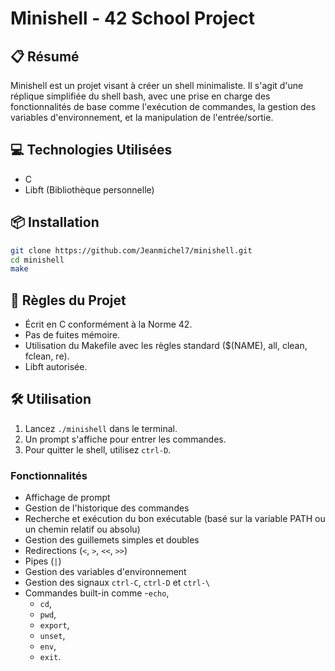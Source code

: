 # Minishell - 42 School Project

## 📋 Résumé

Minishell est un projet visant à créer un shell minimaliste. Il s'agit d'une réplique simplifiée du shell bash, avec une prise en charge des fonctionnalités de base comme l'exécution de commandes, la gestion des variables d'environnement, et la manipulation de l'entrée/sortie.

## 💻 Technologies Utilisées

- C
- Libft (Bibliothèque personnelle)

## 📦 Installation

```bash
git clone https://github.com/Jeanmichel7/minishell.git
cd minishell
make
```

## 📜 Règles du Projet

- Écrit en C conformément à la Norme 42.
- Pas de fuites mémoire.
- Utilisation du Makefile avec les règles standard (\$(NAME), all, clean, fclean, re).
- Libft autorisée.

## 🛠️ Utilisation

1. Lancez `./minishell` dans le terminal.
2. Un prompt s'affiche pour entrer les commandes.
3. Pour quitter le shell, utilisez `ctrl-D`.

### Fonctionnalités

- Affichage de prompt
- Gestion de l'historique des commandes
- Recherche et exécution du bon exécutable (basé sur la variable PATH ou un chemin relatif ou absolu)
- Gestion des guillemets simples et doubles
- Redirections (`<`, `>`, `<<`, `>>`)
- Pipes (`|`)
- Gestion des variables d'environnement
- Gestion des signaux `ctrl-C`, `ctrl-D` et `ctrl-\`
- Commandes built-in comme -`echo`,
  - `cd`,
  - `pwd`,
  - `export`,
  - `unset`,
  - `env`,
  - `exit`.
